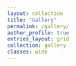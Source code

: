 ```yaml
---
layout: collection
title: "Gallery"
permalink: /gallery/
author_profile: true
entries_layout: grid
collection: gallery
classes: wide
---
```


